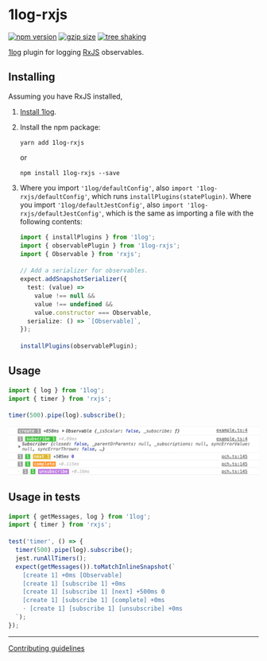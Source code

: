 # 1log-rxjs

[![npm version](https://img.shields.io/npm/v/1log-rxjs.svg?style=flat&color=brightgreen)](https://github.com/ivan7237d/1log-rxjs)
[![gzip size](https://badgen.net/bundlephobia/minzip/1log-rxjs?color=green)](https://bundlephobia.com/result?p=1log-rxjs)
[![tree shaking](https://badgen.net/bundlephobia/tree-shaking/1log-rxjs)](https://bundlephobia.com/result?p=1log-rxjs)

[1log](https://github.com/ivan7237d/1log) plugin for logging [RxJS](https://rxjs-dev.firebaseapp.com/guide/overview) observables.

## Installing

Assuming you have RxJS installed,

1. [Install 1log](https://github.com/ivan7237d/1log#installing).

2. Install the npm package:

   ```
   yarn add 1log-rxjs
   ```

   or

   ```
   npm install 1log-rxjs --save
   ```

3. Where you import `'1log/defaultConfig'`, also `import '1log-rxjs/defaultConfig'`, which runs `installPlugins(statePlugin)`. Where you import `'1log/defaultJestConfig'`, also `import '1log-rxjs/defaultJestConfig'`, which is the same as importing a file with the following contents:

   ```ts
   import { installPlugins } from '1log';
   import { observablePlugin } from '1log-rxjs';
   import { Observable } from 'rxjs';

   // Add a serializer for observables.
   expect.addSnapshotSerializer({
     test: (value) =>
       value !== null &&
       value !== undefined &&
       value.constructor === Observable,
     serialize: () => `[Observable]`,
   });

   installPlugins(observablePlugin);
   ```

## Usage

```ts
import { log } from '1log';
import { timer } from 'rxjs';

timer(500).pipe(log).subscribe();
```

<img src="https://github.com/ivan7237d/1log-rxjs/raw/master/images/basic.png" alt="screenshot">

## Usage in tests

```ts
import { getMessages, log } from '1log';
import { timer } from 'rxjs';

test('timer', () => {
  timer(500).pipe(log).subscribe();
  jest.runAllTimers();
  expect(getMessages()).toMatchInlineSnapshot(`
    [create 1] +0ms [Observable]
    [create 1] [subscribe 1] +0ms
    [create 1] [subscribe 1] [next] +500ms 0
    [create 1] [subscribe 1] [complete] +0ms
    · [create 1] [subscribe 1] [unsubscribe] +0ms
  `);
});
```

---

[Contributing guidelines](https://github.com/ivan7237d/antiutils/blob/master/.github/CONTRIBUTING.md)
